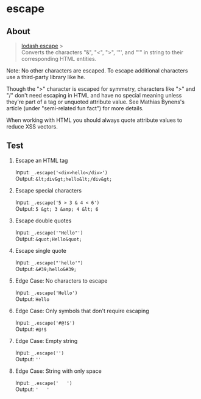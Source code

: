 # escape

## About

> [lodash escape](https://lodash.com/docs/4.17.15#escape) > <br/>
> Converts the characters "&", "<", ">", '"', and "'" in string to their corresponding HTML entities. <br/>

Note: No other characters are escaped. To escape additional characters use a third-party library like he. <br/>

Though the ">" character is escaped for symmetry, characters like ">" and "/" don't need escaping in HTML and have no special meaning unless they're part of a tag or unquoted attribute value. See Mathias Bynens's article (under "semi-related fun fact") for more details. <br/>

When working with HTML you should always quote attribute values to reduce XSS vectors. <br/>

## Test

1. Escape an HTML tag

   Input: `_.escape('<div>hello</div>')`  
   Output: `&lt;div&gt;hello&lt;/div&gt;`

2. Escape special characters

   Input: `_.escape('5 > 3 & 4 < 6')`  
   Output: `5 &gt; 3 &amp; 4 &lt; 6`

3. Escape double quotes

   Input: `_.escape('"Hello"')`  
   Output: `&quot;Hello&quot;`

4. Escape single quote

   Input: `_.escape("'hello'")`  
   Output: `&#39;hello&#39;`

5. Edge Case: No characters to escape

   Input: `_.escape('Hello')`  
   Output: `Hello`

6. Edge Case: Only symbols that don't require escaping

   Input: `_.escape('#@!$')`  
   Output: `#@!$`

7. Edge Case: Empty string

   Input: `_.escape('')`  
   Output: `''`

8. Edge Case: String with only space

   Input: `_.escape('   ')`  
   Output: `'   '`
